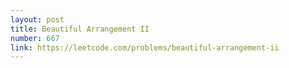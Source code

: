 ```yaml
---
layout: post
title: Beautiful Arrangement II
number: 667
link: https://leetcode.com/problems/beautiful-arrangement-ii
---
```

